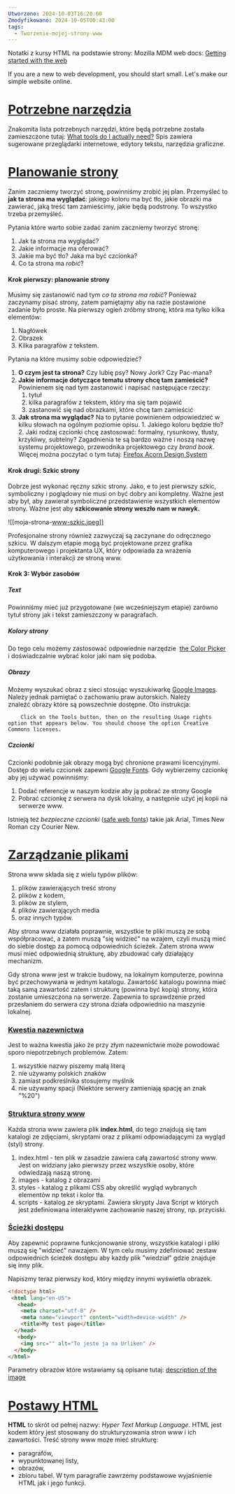 ```yaml
---
Utworzono: 2024-10-03T16:20:00
Zmodyfikowano: 2024-10-05T00:43:00
tags:
  - Tworzenie-mojej-strony-www
---
```

Notatki z kursy HTML na podstawie strony: Mozilla MDM web docs: [Getting started with the web](https://developer.mozilla.org/en-US/docs/Learn/Getting_started_with_the_web)

If you are a new to web development, you should start small. Let's make our simple website online. 

# [Potrzebne narzędzia](https://developer.mozilla.org/en-US/docs/Learn/Getting_started_with_the_web/Installing_basic_software)

Znakomita lista potrzebnych narzędzi, które będą potrzebne została zamieszczone tutaj: [What tools do I actually need?](https://developer.mozilla.org/en-US/docs/Learn/Getting_started_with_the_web/Installing_basic_software) Spis zawiera sugerowane przeglądarki internetowe, edytory tekstu, narzędzia graficzne.

# [Planowanie strony](https://developer.mozilla.org/en-US/docs/Learn/Getting_started_with_the_web/What_will_your_website_look_like)

Zanim zaczniemy tworzyć stronę, powinniśmy zrobić jej plan. Przemyśleć to **jak ta strona ma wyglądać**: jakiego koloru ma być tło, jakie obrazki ma zawierać, jaką treść tam zamieścimy, jakie będą podstrony. To wszystko trzeba przemyśleć. 

Pytania które warto sobie zadać zanim zaczniemy tworzyć stronę:
1. Jak ta strona ma wyglądać?
2. Jakie informacje ma oferować?
3. Jakie ma być tło? Jaka ma być czcionka?
4. Co ta strona ma *robić*? 

#### Krok pierwszy: planowanie strony

Musimy się zastanowić nad tym *co ta strona ma robić*? Ponieważ zaczynamy pisać strony, zatem pamiętajmy aby na razie postawione zadanie było proste. Na pierwszy ogień zróbmy stronę, która ma tylko kilka elementów:
1. Nagłówek
2. Obrazek
3. Kilka paragrafów z tekstem.

Pytania na które musimy sobie odpowiedzieć?
1. **O czym jest ta strona?**
    Czy lubię psy? Nowy Jork? Czy Pac-mana?
2. **Jakie informacje dotyczące tematu strony chcę tam zamieścić?**
    Powinienem się nad tym zastanowić i napisać następujące rzeczy:
	1. tytuł
	2. kilka paragrafów z tekstem, który ma się tam pojawić
	3. zastanowić się nad obrazkami, które chcę tam zamieścić
3. **Jak strona ma wyglądać?** 
   Na to pytanie powinienem odpowiedzieć w kilku słowach na ogólnym poziomie opisu.
	   1. Jakiego koloru będzie tło?
	   2. Jaki rodzaj czcionki chcę zastosować: formalny, rysunkowy, tłusty, krzykliwy, subtelny? 
	  Zagadnienia te są bardzo ważne i noszą nazwę systemu projektowego, przewodnika projektowego czy *brand book*. Więcej można poczytać o tym tutaj: [Firefox Acorn Design System](https://acorn.firefox.com/latest)
	
#### Krok drugi: Szkic strony

Dobrze jest wykonać ręczny szkic strony. Jako, e to jest pierwszy szkic, symboliczny i poglądowy nie musi on być dobry ani kompletny. Ważne jest aby był, aby zawierał symboliczne przedstawienie wszystkich elementów strony. Ważne jest aby **szkicowanie strony weszło nam w nawyk.** 


![[moja-strona-www-szkic.jpeg]]

Profesjonalne strony również zazwyczaj są zaczynane do odręcznego szkicu. W dalszym etapie mogą być projektowane przez grafika komputerowego i projektanta UX, który odpowiada za wrażenia użytkowania i interakcji ze stroną www. 

#### Krok 3: Wybór zasobów

##### Text
Powinniśmy mieć już przygotowane (we wcześniejszym etapie) zarówno tytuł strony jak i tekst zamieszczony w paragrafach. 

##### Kolory strony
Do tego celu możemy zastosować odpowiednie narzędzie  [the Color Picker](https://developer.mozilla.org/en-US/docs/Web/CSS/CSS_colors/Color_picker_tool) i doświadczalnie wybrać kolor jaki nam się podoba.

##### Obrazy
Możemy wyszukać obraz z sieci stosując wyszukiwarkę [Google Images](https://www.google.com/imghp). Należy jednak pamiętać o zachowaniu praw autorskich. Należy znaleźć obrazy które są powszechnie dostępne. Oto instrukcja:
		
		Click on the Tools button, then on the resulting Usage rights option that appears below. You should choose the option Creative Commons licenses.

##### Czcionki
Czcionki podobnie jak obrazy mogą być chronione prawami licencyjnymi. Dostęp do wielu czcionek zapewni [Google Fonts](https://developers.google.com/fonts). Gdy wybierzemy czcionkę aby jej używać powinniśmy:
1. Dodać referencje w naszym kodzie aby ją pobrać ze strony Google
2. Pobrać czcionkę z serwera na dysk lokalny, a następnie użyć jej kopii na serwerze www.

Istnieją też *bezpieczne czcionki* ([safe web fonts](https://web.mit.edu/jmorzins/www/fonts.html)) takie jak Arial, Times New Roman czy Courier New. 

# [Zarządzanie plikami ](https://developer.mozilla.org/en-US/docs/Learn/Getting_started_with_the_web/Dealing_with_files)

Strona www składa się z wielu typów plików:
1. plików zawierających treść strony
2. plików z kodem,
3. plików ze stylem,
4. plików zawierających media
5.  oraz innych typów.

Aby strona www działała poprawnie, wszystkie te pliki muszą ze sobą współpracować, a zatem muszą "się widzieć" na wzajem, czyli muszą mieć do siebie dostęp za pomocą odpowiednich ścieżek. Zatem strona www musi mieć odpowiednią strukturę, aby  zbudować cały działający mechanizm.

Gdy strona www jest w trakcie budowy, na lokalnym komputerze, powinna być przechowywana w jednym katalogu. Zawartość katalogu powinna mieć taką samą zawartość zatem i strukturę (powinna być kopią) strony, która zostanie umieszczona na serwerze. Zapewnia to sprawdzenie przed przesłaniem do serwera czy strona działa odpowiednio na maszynie lokalnej. 

### [Kwestia nazewnictwa ](https://developer.mozilla.org/en-US/docs/Learn/Getting_started_with_the_web/Dealing_with_files#an_aside_on_casing_and_spacing) 

Jest to ważna kwestia jako że przy złym nazewnictwie może powodować sporo niepotrzebnych problemów. Zatem:
1. wszystkie nazwy piszemy małą literą
2. nie używamy polskich znaków
3. zamiast podkreślnika stosujemy myślnik 
4. nie używamy spacji  (Niektóre serwery zamieniają spację an znak "%20")


### [Struktura strony www](https://developer.mozilla.org/en-US/docs/Learn/Getting_started_with_the_web/Dealing_with_files#what_structure_should_your_website_have)

Każda strona www zawiera plik **index.html**, do tego znajdują się tam katalogi ze zdjęciami, skryptami oraz z plikami odpowiadającymi za wygląd (styl) strony. 

1. index.html  - ten plik w zasadzie zawiera całą zawartość strony www. Jest on widziany jako pierwszy przez wszystkie osoby, które odwiedzają naszą stronę. 
2. images - katalog z obrazami
3. styles - katalog z plikami CSS aby określić wygląd wybranych elementów np tekst i kolor tła.
4. scripts - katalog ze skryptami. Zawiera skrypty Java Script w których jest zdefiniowana interaktywne zachowanie naszej strony, np. przyciski.

### [Ścieżki dostępu](https://developer.mozilla.org/en-US/docs/Learn/Getting_started_with_the_web/Dealing_with_files#file_paths)

Aby zapewnić poprawne funkcjonowanie strony, wszystkie katalogi i pliki muszą się "widzieć" nawzajem. W tym celu musimy zdefiniować zestaw odpowiednich ścieżek dostępu aby każdy plik "wiedział" gdzie znajduje się inny plik. 

Napiszmy teraz pierwszy kod, który między innymi wyświetla obrazek.

```html
<!doctype html>
​￼<html lang="en-US">
  ​￼<head>
    <meta charset="utf-8" />
    <meta name="viewport" content="width=device-width" />
    <title>My test page</title>
  </head>
  ​￼<body>
    <img src="" alt="To jeste ja na Urliken" />
  </body>
</html>
```

Parametry obrazów które wstawiamy są opisane tutaj: [description of the image](https://developer.mozilla.org/en-US/docs/Web/HTML/Element/img#authoring_meaningful_alternate_descriptions)


# [Postawy HTML](https://developer.mozilla.org/en-US/docs/Learn/Getting_started_with_the_web/HTML_basics)

**HTML** to skrót od pełnej nazwy: *Hyper Text Markup Language*. HTML jest kodem który jest stosowany do strukturyzowania  stron www i ich zawartości.  Treść strony www może mieć strukturę:
 - paragrafów,
 - wypunktowanej listy,
 - obrazów,
 - zbioru tabel. 
W tym paragrafie zawrzemy podstawowe wyjaśnienie HTML jak i jego funkcji.